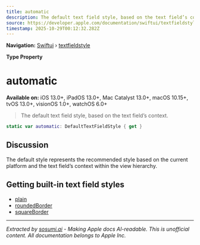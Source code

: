 ```yaml
---
title: automatic
description: The default text field style, based on the text field’s context.
source: https://developer.apple.com/documentation/swiftui/textfieldstyle/automatic
timestamp: 2025-10-29T00:12:32.282Z
---
```


**Navigation:** [Swiftui](/documentation/swiftui) › [textfieldstyle](/documentation/swiftui/textfieldstyle)

**Type Property**

# automatic

**Available on:** iOS 13.0+, iPadOS 13.0+, Mac Catalyst 13.0+, macOS 10.15+, tvOS 13.0+, visionOS 1.0+, watchOS 6.0+

> The default text field style, based on the text field’s context.

```swift
static var automatic: DefaultTextFieldStyle { get }
```

## Discussion

The default style represents the recommended style based on the current platform and the text field’s context within the view hierarchy.

## Getting built-in text field styles

- [plain](/documentation/swiftui/textfieldstyle/plain)
- [roundedBorder](/documentation/swiftui/textfieldstyle/roundedborder)
- [squareBorder](/documentation/swiftui/textfieldstyle/squareborder)

---

*Extracted by [sosumi.ai](https://sosumi.ai) - Making Apple docs AI-readable.*
*This is unofficial content. All documentation belongs to Apple Inc.*
